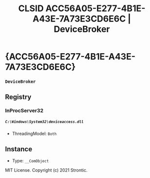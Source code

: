 ﻿---
title: "CLSID ACC56A05-E277-4B1E-A43E-7A73E3CD6E6C | DeviceBroker"
excerpt: What is COM-Object CLSID ACC56A05-E277-4B1E-A43E-7A73E3CD6E6C?
---

# {ACC56A05-E277-4B1E-A43E-7A73E3CD6E6C}

### `DeviceBroker`

## Registry


### InProcServer32

##### `C:\Windows\System32\deviceaccess.dll`
* ThreadingModel: `Both`

## Instance

* Type: `__ComObject`

MIT License. Copyright (c) 2021 Strontic.


